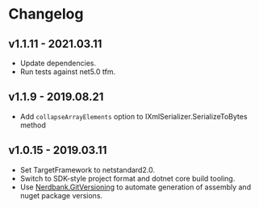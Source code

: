 # Changelog

## v1.1.11 - 2021.03.11
- Update dependencies.
- Run tests against net5.0 tfm.

## v1.1.9 - 2019.08.21
- Add `collapseArrayElements` option to IXmlSerializer.SerializeToBytes method

## v1.0.15 - 2019.03.11
- Set TargetFramework to netstandard2.0.
- Switch to SDK-style project format and dotnet core build tooling.
- Use [Nerdbank.GitVersioning](https://github.com/AArnott/Nerdbank.GitVersioning) to automate generation of assembly 
  and nuget package versions.
